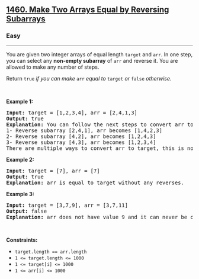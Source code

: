 <h2>
  <a href="https://leetcode.com/problems/make-two-arrays-equal-by-reversing-subarrays/">1460. Make Two Arrays Equal by Reversing Subarrays</a>
</h2>
<h3>Easy</h3>
<hr />
<div>
  <p>
    You are given two integer arrays of equal length <code>target</code> and
    <code>arr</code>. In one step, you can select any
    <strong>non-empty subarray</strong> of <code>arr</code> and reverse it. You
    are allowed to make any number of steps.
  </p>

  <p>
    Return <code>true</code> <em>if you can make </em><code>arr</code
    ><em> equal to </em><code>target</code><em>&nbsp;or </em><code>false</code
    ><em> otherwise</em>.
  </p>

  <p>&nbsp;</p>
  <p><strong class="example">Example 1:</strong></p>

  <pre><strong>Input:</strong> target = [1,2,3,4], arr = [2,4,1,3]
<strong>Output:</strong> true
<strong>Explanation:</strong> You can follow the next steps to convert arr to target:
1- Reverse subarray [2,4,1], arr becomes [1,4,2,3]
2- Reverse subarray [4,2], arr becomes [1,2,4,3]
3- Reverse subarray [4,3], arr becomes [1,2,3,4]
There are multiple ways to convert arr to target, this is not the only way to do so.
</pre>

  <p><strong class="example">Example 2:</strong></p>

  <pre><strong>Input:</strong> target = [7], arr = [7]
<strong>Output:</strong> true
<strong>Explanation:</strong> arr is equal to target without any reverses.
</pre>

  <p><strong class="example">Example 3:</strong></p>

  <pre><strong>Input:</strong> target = [3,7,9], arr = [3,7,11]
<strong>Output:</strong> false
<strong>Explanation:</strong> arr does not have value 9 and it can never be converted to target.
</pre>

  <p>&nbsp;</p>
  <p><strong>Constraints:</strong></p>

  <ul>
    <li><code>target.length == arr.length</code></li>
    <li><code>1 &lt;= target.length &lt;= 1000</code></li>
    <li><code>1 &lt;= target[i] &lt;= 1000</code></li>
    <li><code>1 &lt;= arr[i] &lt;= 1000</code></li>
  </ul>
</div>
​
